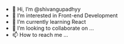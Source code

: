- 👋 Hi, I’m @shivangupadhyy
- 👀 I’m interested in Front-end Development
- 🌱 I’m currently learning React
- 💞️ I’m looking to collaborate on ...
- 📫 How to reach me ...

<!---
shivangupadhyy/shivangupadhyy is a ✨ special ✨ repository because its `README.md` (this file) appears on your GitHub profile.
You can click the Preview link to take a look at your changes.
--->
